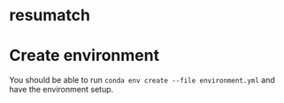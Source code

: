 # resumatch


# Create environment

You should be able to run `conda env create --file environment.yml` and have the environment setup.